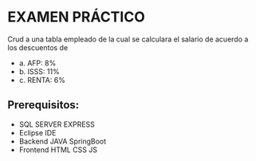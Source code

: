 # EXAMEN PRÁCTICO

Crud a una tabla empleado de la cual se calculara el salario de acuerdo a los descuentos de

- a. AFP: 8%
- b. ISSS: 11%
- c. RENTA: 6%

## Prerequisitos:

- SQL SERVER EXPRESS
- Eclipse IDE
- Backend JAVA SpringBoot
- Frontend HTML CSS JS
